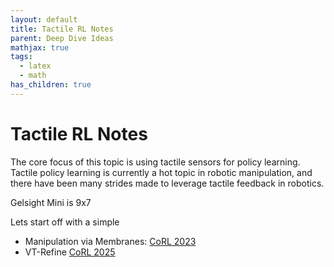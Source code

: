 ```yaml
---
layout: default
title: Tactile RL Notes
parent: Deep Dive Ideas
mathjax: true
tags: 
  - latex
  - math
has_children: true
---
```


# Tactile RL Notes

The core focus of this topic is using tactile sensors for policy learning. Tactile policy learning is currently a hot topic in robotic manipulation, and there have been many strides made to leverage tactile feedback in robotics.


Gelsight Mini is 9x7

Lets start off with a simple
- Manipulation via Membranes: [CoRL 2023](https://proceedings.mlr.press/v205/oller23a.html)
- VT-Refine [CoRL 2025](https://binghao-huang.github.io/vt_refine/)